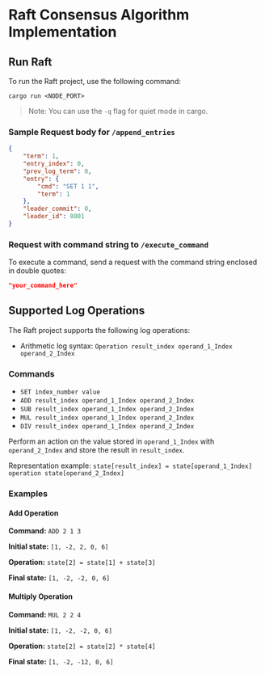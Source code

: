 # Raft Consensus Algorithm Implementation

## Run Raft

To run the Raft project, use the following command:

```
cargo run <NODE_PORT>
```

> Note: You can use the `-q` flag for quiet mode in cargo.

### Sample Request body for `/append_entries`

```json
{
    "term": 1,
    "entry_index": 0,
    "prev_log_term": 0,
    "entry": {
        "cmd": "SET 1 1",
        "term": 1
    },
    "leader_commit": 0,
    "leader_id": 8001
}
```

### Request with command string to `/execute_command`

To execute a command, send a request with the command string enclosed in double quotes:

```json
"your_command_here"
```

## Supported Log Operations

The Raft project supports the following log operations:

-   Arithmetic log syntax: `Operation result_index operand_1_Index operand_2_Index`

### Commands

-   `SET index_number value`
-   `ADD result_index operand_1_Index operand_2_Index`
-   `SUB result_index operand_1_Index operand_2_Index`
-   `MUL result_index operand_1_Index operand_2_Index`
-   `DIV result_index operand_1_Index operand_2_Index`

Perform an action on the value stored in `operand_1_Index` with `operand_2_Index` and store the result in `result_index`.

Representation example: `state[result_index] = state[operand_1_Index] operation state[operand_2_Index]`

### Examples

#### Add Operation

**Command:** `ADD 2 1 3`

**Initial state:** `[1, -2, 2, 0, 6]`

**Operation:** `state[2] = state[1] + state[3]`

**Final state:** `[1, -2, -2, 0, 6]`

#### Multiply Operation

**Command:** `MUL 2 2 4`

**Initial state:** `[1, -2, -2, 0, 6]`

**Operation:** `state[2] = state[2] * state[4]`

**Final state:** `[1, -2, -12, 0, 6]`
